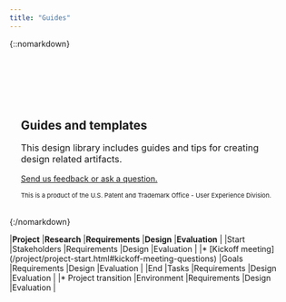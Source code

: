 ```yaml
---
title: "Guides"
---
```


{::nomarkdown}
<div class="pl-empty-state" style="padding: 20px; padding-top: 80px; margin: auto; max-width: 600px;">
    <h2>Guides and templates</h2>
    <p class="text-muted" style="font-size: 16px;">This design library includes guides and tips for creating design related artifacts.</p>
    <p class="text-muted"><a href="mailto:{{site.email}}">Send us feedback or ask a question.</a></p>
    <p class="text-muted" style="font-size: 11px;">This is a product of the U.S. Patent and Trademark Office - User Experience Division.</p>
</div>
{:/nomarkdown}

|**Project**				|**Research**		|**Requirements**	|**Design**		|**Evaluation**		|
|Start						|Stakeholders		|Requirements		|Design			|Evaluation			|
|* [Kickoff meeting]	(/project/project-start.html#kickoff-meeting-questions)		|Goals				|Requirements		|Design			|Evaluation			|
|End						|Tasks				|Requirements		|Design			|Evaluation			|
|* Project transition		|Environment		|Requirements		|Design			|Evaluation			|